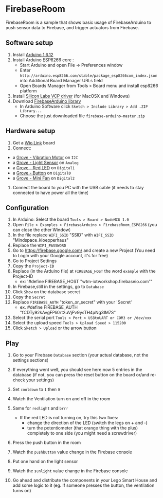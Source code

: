 # FirebaseRoom

FirebaseRoom is a sample that shows basic usage of FirebaseArduino to push
sensor data to Firebase, and trigger actuators from Firebase.

## Software setup

1. Install [Arduino 1.6.12](https://www.arduino.cc/en/Main/Software)
1. Install Arduino ESP8266 core :
	- Start Arduino and open File -> Preferences window
	- Enter `http://arduino.esp8266.com/stable/package_esp8266com_index.json` into Additional Board Manager URLs field
	- Open Boards Manager from Tools > Board menu and install esp8266 platform 
1. Install [Silicon Labs VCP driver](https://www.silabs.com/products/mcu/Pages/USBtoUARTBridgeVCPDrivers.aspx) (for MacOSX and Windows)
1. Download [FirebaseArduino library](https://github.com/googlesamples/firebase-arduino/archive/master.zip)
	- In Arduino Software click `Sketch > Include Library > Add .ZIP Library...`
	- Choose the just downloaded file `firebase-arduino-master.zip`

## Hardware setup

1. Get a [Wio Link](http://www.seeedstudio.com/depot/Wio-Link-p-2604.html) board
1. Connect:
  * a [Grove - Vibration Motor](http://www.seeedstudio.com/wiki/Grove_-_Vibration_Motor) on `I2C`
  * a [Grove - Light Sensor](http://www.seeedstudio.com/wiki/Grove_-_Light_Sensor) on `Analog`
  * a [Grove - Red LED](http://www.seeedstudio.com/wiki/Grove_-_Red_LED) on `Digital1`
  * a [Grove - Button](http://www.seeedstudio.com/wiki/Grove_-_Button) on `Digital0`
  * a [Grove - Mini Fan](http://www.seeedstudio.com/wiki/Grove_-_Mini_Fan) on `Digital2`

1. Connect the board to you PC with the USB cable (it needs to stay connected to have power all the time)

## Configuration

1. In Arduino: Select the board `Tools > Board > NodeMCU 1.0`
1. Open `File > Examples > FirebaseArduino > FirebaseRoom_ESP8266` 
(you can close the other Window)
1. In the file replace `WIFI_SSID` "SSID" with `WIFI_SSID` "Mindspace_kloepperhaus"
1. Replace the `WIFI_PASSWORD` 
1. Go to https://firebase.google.com/ and create a new Project (You need to LogIn with your Google account, it's for free)
1. Go to Project Settings
1. Copy the `Project-ID`
1. Replace (in the Arduino file) at `FIREBASE_HOST` the word `example` with the Project-ID
	- ex: '#define FIREBASE_HOST "wtm-iotworkshop.firebaseio.com"'
1. In Firebase,still in the settings, go to `Database`
1. Click `Show` on the database secret
1. Copy the `Secret`
1. Replace `FIREBASE_AUTH` "token_or_secret" with your 'Secret' 
	- ex. #define FIREBASE_AUTH "fCDTy92kAvgFPIi0rt2uVjPv9ysTH4pNg3IM7S"
1. Select the serial port  `Tools > Port > USBtoUART or COM3 or /dev/xxx`
1. Select the upload speed `Tools > Upload Speed > 115200`
1. Click `Sketch > Upload` or the arrow button

## Play

1. Go to your Firebase `Database` section (your actual database, not the settings sections)
1. If everything went well, you should see here now 5 entries in the database (if not, you can press the reset button on the board or/and re-check your settings)
1. Set `cooldown` to `1` then `0`
1. Watch the Ventilation turn on and off in the room
1. Same for `redlight` and `brrr`
	* If the red LED is not turning on, try this two fixes:
		- change the direction of the LED (switch the legs on + and -)
		- turn the potentiometer (that orange thing with the plus) completely to one side (you might need a screwdriver)
1. Press the push button in the room
1. Watch the `pushbutton` value change in the Firebase console
1. Put one hand on the light sensor
1. Watch the `sunlight` value change in the Firebase console

1. Go ahead and distribute the components in your Lego Smart House and add some logic to it (eg. If someone presses the button, the ventilation turns on) 
